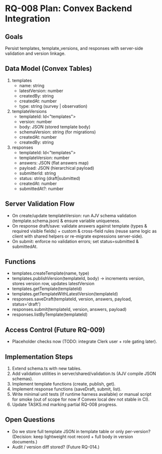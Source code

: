 # RQ-008 Plan: Convex Backend Integration

## Goals
Persist templates, template_versions, and responses with server-side validation and version linkage.

## Data Model (Convex Tables)
1. templates
   - name: string
   - latestVersion: number
   - createdBy: string
   - createdAt: number
   - type: string (survey | observation)
2. templateVersions
   - templateId: Id<"templates">
   - version: number
   - body: JSON (stored template body)
   - schemaVersion: string (for migrations)
   - createdAt: number
   - createdBy: string
3. responses
   - templateId: Id<"templates">
   - templateVersion: number
   - answers: JSON (flat answers map)
   - payload: JSON (hierarchical payload)
   - submitterId: string
   - status: string (draft|submitted)
   - createdAt: number
   - submittedAt?: number

## Server Validation Flow
- On create/update templateVersion: run AJV schema validation (template.schema.json) & ensure variable uniqueness.
- On response draft/save: validate answers against template (types & required visible fields) + custom & cross-field rules (reuse same logic as client with shared helpers or re-migrate expressions server-side).
- On submit: enforce no validation errors; set status=submitted & submittedAt.

## Functions
- templates.createTemplate(name, type)
- templates.publishVersion(templateId, body) -> increments version, stores version row, updates latestVersion
- templates.getTemplate(templateId)
- templates.getTemplateWithLatestVersion(templateId)
- responses.saveDraft(templateId, version, answers, payload, status='draft')
- responses.submit(templateId, version, answers, payload)
- responses.listByTemplate(templateId)

## Access Control (Future RQ-009)
- Placeholder checks now (TODO: integrate Clerk user + role gating later).

## Implementation Steps
1. Extend schema.ts with new tables.
2. Add validation utilities in server/shared/validation.ts (AJV compile JSON schemas).
3. Implement template functions (create, publish, get).
4. Implement response functions (saveDraft, submit, list).
5. Write minimal unit tests (if runtime harness available) or manual script for smoke (out of scope for now if Convex local dev not stable in CI).
6. Update TASKS.md marking partial RQ-008 progress.

## Open Questions
- Do we store full template JSON in template table or only per-version? (Decision: keep lightweight root record + full body in version documents.)
- Audit / version diff stored? (Future RQ-014.)

